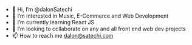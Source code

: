 - 👋 Hi, I’m @dalonSatechi
- 👀 I’m interested in Music, E-Commerce and Web Development
- 🌱 I’m currently learning React JS
- 💞️ I’m looking to collaborate on any and all front end web dev projects
- 📫 How to reach me dalon@satechi.com

<!---
dalonSatechi/dalonSatechi is a ✨ special ✨ repository because its `README.md` (this file) appears on your GitHub profile.
You can click the Preview link to take a look at your changes.
--->
